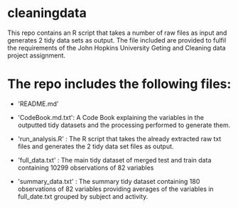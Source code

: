 # cleaningdata
This repo contains an R script that takes a number of raw files as input and generates 2 tidy data sets as output. The file included are provided to fulfil the requirements of the John Hopkins University Geting and Cleaning data project assignment.

The repo includes the following files:
=========================================

- 'README.md'

- 'CodeBook.md.txt': A Code Book explaining the variables in the outputted tidy datasets and the processing performed to generate them.

- 'run_analysis.R' : The R script that takes the already extracted raw txt files and generates the 2 tidy data set files as output.

- 'full_data.txt' : The main tidy dataset of merged test and train data containing 10299 observations of 82 variables

- 'summary_data.txt' : The summary tidy dataset containing 180 observations of 82 variables providing averages of the variables in full_date.txt grouped by subject and activity.
